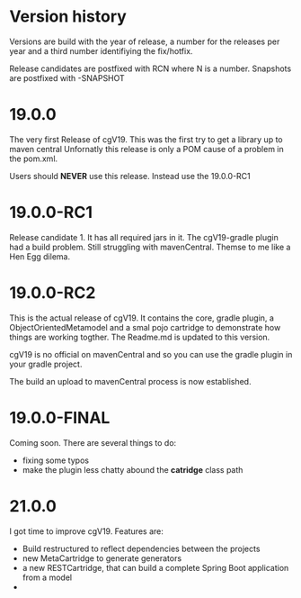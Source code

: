 # Version history

Versions are build with the year of release, a number
for the releases per year and a third number 
identifiying the fix/hotfix.

Release candidates are postfixed with RCN where 
N is a number.
Snapshots are postfixed with -SNAPSHOT

# 19.0.0
The very first Release of cgV19. This was the
first try to get a library up to maven central
Unfornatly this release is only a POM cause of
a problem in the pom.xml. 

Users should __NEVER__ use this release. Instead
use the 19.0.0-RC1

# 19.0.0-RC1
Release candidate 1. It has all required jars
in it. The cgV19-gradle plugin had a build problem.
Still struggling with mavenCentral. Themse to
me like a Hen Egg dilema.

# 19.0.0-RC2
This is the actual release of cgV19. It contains the core, gradle plugin, a ObjectOrientedMetamodel and a 
smal pojo cartridge to demonstrate how things are working togther. The Readme.md is updated to this version.

cgV19 is no official on mavenCentral and so you can use the gradle plugin in your gradle project.

The build an upload to mavenCentral process is now established. 

# 19.0.0-FINAL
Coming soon. There are several things to do:

* fixing some typos
* make the plugin less chatty abound the __catridge__ class path

# 21.0.0
I got time to improve cgV19. Features are:
* Build restructured to reflect dependencies between the projects
* new MetaCartridge to generate generators
* a new RESTCartridge, that can build a complete Spring Boot application from a model
* 
